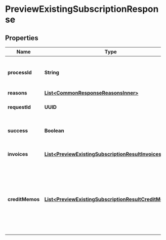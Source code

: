 

# PreviewExistingSubscriptionResponse


## Properties

| Name | Type | Description | Notes |
|------------ | ------------- | ------------- | -------------|
|**processId** | **String** | The ID of the process that handles the operation.  |  [optional] |
|**reasons** | [**List&lt;CommonResponseReasonsInner&gt;**](CommonResponseReasonsInner.md) |  |  [optional] |
|**requestId** | **UUID** | Unique identifier of the request.  |  [optional] |
|**success** | **Boolean** | Indicates whether the call succeeded.  |  [optional] |
|**invoices** | [**List&lt;PreviewExistingSubscriptionResultInvoices&gt;**](PreviewExistingSubscriptionResultInvoices.md) | Container for invoices. |  [optional] |
|**creditMemos** | [**List&lt;PreviewExistingSubscriptionResultCreditMemos&gt;**](PreviewExistingSubscriptionResultCreditMemos.md) | Container for credit memos.  **Note**: This field is only available if you have the Invoice Settlement feature enabled.  |  [optional] |



